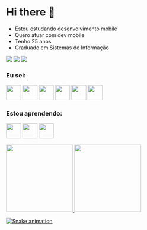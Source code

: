 # Hi there 👋

- Estou estudando desenvolvimento mobile
- Quero atuar com dev mobile
- Tenho 25 anos
- Graduado em Sistemas de Informação
<div>
<a href="https://www.instagram.com/victors47_/" target="_blank"><img src="https://img.shields.io/badge/-Instagram-%23E4405F?style=for-the-badge&logo=instagram&logoColor=white" target="_blank"></a>
<a href = "mailto:victor_souza0@hotmail.com"><img src="https://img.shields.io/badge/Gmail-D14836?style=for-the-badge&logo=gmail&logoColor=white" target="_blank"></a>
<a href="https://www.linkedin.com/in/victorss47/" target="_blank"><img src="https://img.shields.io/badge/-LinkedIn-%230077B5?style=for-the-badge&logo=linkedin&logoColor=white" target="_blank"></a>   
</div>

### Eu sei: 
<img src="https://cdn.jsdelivr.net/gh/devicons/devicon/icons/azure/azure-original-wordmark.svg" width="40" height="40"/> <img src="https://cdn.jsdelivr.net/gh/devicons/devicon/icons/linux/linux-original.svg" width="40" height="40"/> <img src="https://cdn.jsdelivr.net/gh/devicons/devicon/icons/css3/css3-original.svg" width="40" height="40"/> <img src="https://cdn.jsdelivr.net/gh/devicons/devicon/icons/html5/html5-original.svg" width="40" height="40"/> <img src="https://cdn.jsdelivr.net/gh/devicons/devicon/icons/mysql/mysql-original.svg" width="40" height="40"/> <img src="https://cdn.jsdelivr.net/gh/devicons/devicon/icons/php/php-original.svg" width="40" height="40"/>

### Estou aprendendo:
<img src="https://cdn.jsdelivr.net/gh/devicons/devicon/icons/android/android-original-wordmark.svg" width="40" height="40"/> <img src="https://cdn.jsdelivr.net/gh/devicons/devicon/icons/androidstudio/androidstudio-original.svg" width="40" height="40"/> <img src="https://cdn.jsdelivr.net/gh/devicons/devicon/icons/kotlin/kotlin-original.svg" width="40" height="40"/>

<div>
<a href="https://github.com/victorss47">
<img height="180em" src="https://github-readme-stats.vercel.app/api/top-langs/?username=victorss47&layout=compact&langs_count=7&theme=dracula"/>
<img height="180em" src="https://github-readme-stats.vercel.app/api?username=victorss47&show_icons=true&theme=dracula&include_all_commits=true&count_private=true"/>
</div>


![Snake animation](https://github.com/victorss47/victorss47/blob/output/github-contribution-grid-snake.svg)

<!--
**victorss47/victorss47** is a ✨ _special_ ✨ repository because its `README.md` (this file) appears on your GitHub profile.



   
